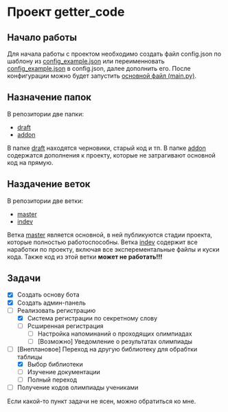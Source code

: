 # Проект getter_code
## Начало работы
Для начала работы с проектом необходимо создать файл config.json по шаблону из [config_example.json](config_example.json) или переименновать [config_example.json](config_example.json) в config.json, далее дополнить его. После конфигурации можно будет запустить [основной файл (main.py)](main.py).

## Назначение папок
В репозитории две папки:
- [draft](draft) 
- [addon](addon)

В папке [draft](draft) находятся черновики, старый код и тп.
В папке [addon](addon) содержатся дополнения к проекту, которые не затрагивают основной код на прямую.

## Наздачение веток
В репозитории две ветки:
- [master](https://github.com/crutoboy/getter_code/tree/master) 
- [indev](https://github.com/crutoboy/getter_code/tree/indev) 

Ветка [master](https://github.com/crutoboy/getter_code/tree/master) является основной, в ней публикуются стадии проекта, которые полностью работоспособны.
Ветка [indev](https://github.com/crutoboy/getter_code/tree/indev) содержит все наработки по проекту, включая все эксперементальные файлы и куски кода. Также код из этой ветки **может не работать!!!**

## Задачи
- [x] Создать основу бота
- [x] Создать админ-панель
- [ ] Реализовать регистрацию
    - [x] Система регистрации по секретному слову
    - [ ] Рсширенная регистрация
        - [ ] Настройка напоминаний о проходящих олимпиадах
        - [ ] [Возможно] Уведомление о результатах олимпиады
- [ ] [Внеплановое] Переход на другую библиотеку для обрабтки таблицы
    - [x] Выбор библиотеки
    - [ ] Изучение документации
    - [ ] Полный переход
- [ ] Получение кодов олимпиады учениками

Если какой-то пункт задачи не ясен, можно обратиться ко мне.